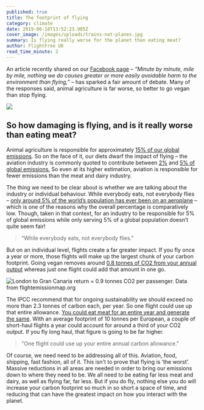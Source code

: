 ```yaml
---
published: true
title: The footprint of flying
category: climate
date: 2019-06-18T13:52:23.905Z
cover_image: /images/uploads/trains-not-planes.jpg
summary: Is flying really worse for the planet than eating meat?
author: FlightFree UK
read_time_minute: 2
---
```

An article recently shared on our [Facebook page](https://www.facebook.com/pg/flightfreeUK/posts/?ref=page_internal) – *“Minute by minute, mile by mile, nothing we do causes greater or more easily avoidable harm to the environment than flying,”* – has sparked a fair amount of debate. Many of the responses said, animal agriculture is far worse, so better to go vegan than stop flying.

![](/images/uploads/facebookpost.jpg)

## So how damaging is flying, and is it really worse than eating meat?

Animal agriculture is responsible for approximately [15% of our global emissions](http://www.fao.org/news/story/en/item/197623/icode/). So on the face of it, our diets dwarf the impact of flying – the aviation industry is commonly quoted to contribute between [2%](https://www.icao.int/environmental-protection/Documents/EnvironmentReport-2010/ICAO_EnvReport10-Ch1_en.pdf) and [5% of global emissions.](https://www.transportenvironment.org/what-we-do/flying-and-climate-change) So even at its higher estimation, aviation is responsible for fewer emissions than the meat and dairy industry. 

The thing we need to be clear about is whether we are talking about the industry or individual behaviour. While everybody eats, not everybody flies – [only around 5% of the world’s population has ever been on an aeroplane](http://afreeride.org/about/) – which is one of the reasons why the overall percentage is comparatively low. Though, taken in that context, for an industry to be responsible for 5% of global emissions while only serving 5% of a global population doesn’t quite seem fair!

> "While everybody eats, not everybody flies."

But on an individual level, flights create a far greater impact. If you fly once a year or more, those flights will make up the largest chunk of your carbon footprint. Going vegan removes around [0.8 tonnes of CO2 from your annual output](https://www.vox.com/2014/7/2/5865109/study-going-vegetarian-could-cut-your-food-carbon-footprint-in-half) whereas just one flight could add that amount in one go.

![](/images/uploads/flightemissionmap.png "London to Gran Canaria return = 0.9 tonnes CO2 per passenger. Data from flightemissionmap.org")

The IPCC recommend that for ongoing sustainability we should exceed no more than 2.3 tonnes of carbon each, per year. So one flight could use up that entire allowance. [You could eat meat for an entire year and generate the same](https://www.vox.com/2014/7/2/5865109/study-going-vegetarian-could-cut-your-food-carbon-footprint-in-half). With an average footprint of 10 tonnes per European, a couple of short-haul flights a year could account for around a third of your CO2 output. If you fly long haul, that figure is going to be far higher.

> "One flight could use up your entire annual carbon allowance."

Of course, we need need to be addressing all of this. Aviation, food, shipping, fast fashion, all of it. This isn't to prove that flying is ‘the worst’. Massive reductions in all areas are needed in order to bring our emissions down to where they need to be. We all need to be eating far less meat and dairy, as well as flying far, far less. But if you do fly, nothing else you do will increase your carbon footprint so much in so short a space of time, and reducing that can have the greatest impact on how you interact with the planet.